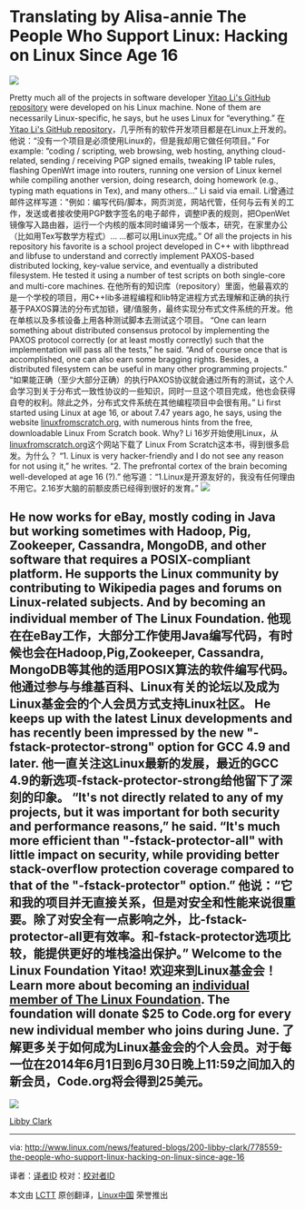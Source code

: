 Translating by Alisa-annie
The People Who Support Linux: Hacking on Linux Since Age 16 
================================================================================
![](http://www.linux.com/images/stories/41373/Yitao-Li.png)

Pretty much all of the projects in software developer [Yitao Li's GitHub repository][1] were developed on his Linux machine. None of them are necessarily Linux-specific, he says, but he uses Linux for “everything.”
在[Yitao Li's GitHub repository][1]，几乎所有的软件开发项目都是在Linux上开发的。他说：“没有一个项目是必须使用Linux的，但是我却用它做任何项目。”
For example: “coding / scripting, web browsing, web hosting, anything cloud-related, sending / receiving PGP signed emails, tweaking IP table rules, flashing OpenWrt image into routers, running one version of Linux kernel while compiling another version, doing research, doing homework (e.g., typing math equations in Tex), and many others...” Li said via email.
Li曾通过邮件这样写道："例如：编写代码/脚本，网页浏览，网站代管，任何与云有关的工作，发送或者接收使用PGP数字签名的电子邮件，调整IP表的规则，把OpenWet镜像写入路由器，运行一个内核的版本同时编译另一个版本，研究，在家里办公（比如用Tex写数学方程式）... ...都可以用Linux完成。”
Of all the projects in his repository his favorite is a school project developed in C++ with libpthread and libfuse to understand and correctly implement PAXOS-based distributed locking, key-value service, and eventually a distributed filesystem. He tested it using a number of test scripts on both single-core and multi-core machines.
在他所有的知识库（repository）里面，他最喜欢的是一个学校的项目，用C++lib多进程编程和lib特定进程方式去理解和正确的执行基于PAXOS算法的分布式加锁，键/值服务，最终实现分布式文件系统的开发。他在单核以及多核设备上用各种测试脚本去测试这个项目。
“One can learn something about distributed consensus protocol by implementing the PAXOS protocol correctly (or at least mostly correctly) such that the implementation will pass all the tests,” he said. “And of course once that is accomplished, one can also earn some bragging rights. Besides, a distributed filesystem can be useful in many other programming projects.”
“如果能正确（至少大部分正确）的执行PAXOS协议就会通过所有的测试，这个人会学习到关于分布式一致性协议的一些知识，同时一旦这个项目完成，他也会获得自夸的权利。除此之外，分布式文件系统在其他编程项目中会很有用。”
Li first started using Linux at age 16, or about 7.47 years ago, he says, using the website [linuxfromscratch.org][2], with numerous hints from the free, downloadable Linux From Scratch book. Why?
Li 16岁开始使用Linux，从[linuxfromscratch.org][2]这个网站下载了 Linux From Scratch这本书，得到很多启发。为什么？
“1. Linux is very hacker-friendly and I do not see any reason for not using it,” he writes. “2. The prefrontal cortex of the brain becoming well-developed at age 16 (?).”
他写道：“1.Linux是开源友好的，我没有任何理由不用它。2.16岁大脑的前额皮质已经得到很好的发育。”
[![](http://www.linux.com/images/stories/41373/ldc_peop_linux.png)][3]

He now works for eBay, mostly coding in Java but working sometimes with Hadoop, Pig, Zookeeper, Cassandra, MongoDB, and other software that requires a POSIX-compliant platform. He supports the Linux community by contributing to Wikipedia pages and forums on Linux-related subjects. And by becoming an individual member of The Linux Foundation.
他现在在eBay工作，大部分工作使用Java编写代码，有时候也会在Hadoop,Pig,Zookeeper, Cassandra, MongoDB等其他的适用POSIX算法的软件编写代码。他通过参与与维基百科、Linux有关的论坛以及成为Linux基金会的个人会员方式支持Linux社区。
He keeps up with the latest Linux developments and has recently been impressed by the new "-fstack-protector-strong" option for GCC 4.9 and later.
他一直关注这Linux最新的发展，最近的GCC 4.9的新选项-fstack-protector-strong给他留下了深刻的印象。
“It's not directly related to any of my projects, but it was important for both security and performance reasons,” he said. “It's much more efficient than "-fstack-protector-all" with little impact on security, while providing better stack-overflow protection coverage compared to that of the "-fstack-protector" option.”
他说：“它和我的项目并无直接关系，但是对安全和性能来说很重要。除了对安全有一点影响之外，比-fstack-protector-all更有效率。和-fstack-protector选项比较，能提供更好的堆栈溢出保护。”
Welcome to the Linux Foundation Yitao!
欢迎来到Linux基金会！
Learn more about becoming an [individual member of The Linux Foundation][3]. The foundation will donate $25 to Code.org for every new individual member who joins during June.
了解更多关于如何成为Linux基金会的个人会员。对于每一位在2014年6月1日到6月30日晚上11:59之间加入的新会员，Code.org将会得到25美元。
----------

![](http://www.linux.com/community/forums/avatar/41373/catid/200-libby-clark/thumbnail/large/cache/1331753338)

[Libby Clark][4]

--------------------------------------------------------------------------------

via: http://www.linux.com/news/featured-blogs/200-libby-clark/778559-the-people-who-support-linux-hacking-on-linux-since-age-16

译者：[译者ID](https://github.com/译者ID) 校对：[校对者ID](https://github.com/校对者ID)

本文由 [LCTT](https://github.com/LCTT/TranslateProject) 原创翻译，[Linux中国](http://linux.cn/) 荣誉推出

[1]:https://github.com/yl790
[2]:http://linuxfromscratch.org/
[3]:https://www.linuxfoundation.org/about/join/individual
[4]:http://www.linux.com/community/forums/person/41373/catid/200-libby-clark
